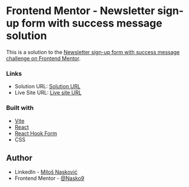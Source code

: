 # Frontend Mentor - Newsletter sign-up form with success message solution

This is a solution to the [Newsletter sign-up form with success message challenge on Frontend Mentor](https://www.frontendmentor.io/challenges/newsletter-signup-form-with-success-message-3FC1AZbNrv).

### Links

- Solution URL: [Solution URL](https://www.frontendmentor.io/solutions/newsletter-signup-form-with-success-message-using-react-and-css-8o_GjbIsPL)
- Live Site URL: [Live site URL](https://nasko-newsletter-form.netlify.app/)

### Built with

- [Vite](https://vitejs.dev/)
- [React](https://react.dev/)
- [React Hook Form](https://react-hook-form.com/)
- CSS

## Author

- LinkedIn - [Miloš Nasković](www.linkedin.com/in/milos-naskovic)
- Frontend Mentor - [@Nasko9](https://www.frontendmentor.io/profile/Nasko9)
